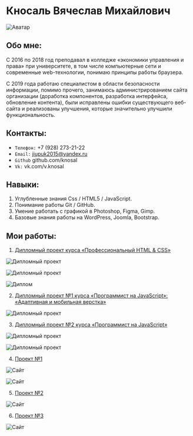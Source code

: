# Кносаль Вячеслав Михайлович

![Аватар](img/avatar.jpg)

## Обо мне:

С 2016 по 2018 год преподавал в колледже «экономики управления и права» при университете, в том числе компьютерные сети и современные web-технологии, понимаю принципы работы браузера.

С 2019 года работаю специалистом в области безопасности информации, помимо прочего, занимаюсь администрированием сайта организации (доработка компонентов, разработка интерфейса, обновление контента), были исправлены ошибки существующего веб-сайта и реализованы улучшения, которые значительно улучшили функциональность.

## Контакты:

- `Телефон:` +7 (928) 273-21-22
- `Email:`	jiupuk2015@yandex.ru
- `Github`  github.com/knosal
- `Vk:`		vk.com/v.knosal

## Навыки:
1. Углубленные знания Css / HTML5 / JavaScript.
2. Понимание работы Git / GitHub.
3. Умение работать с графикой в Photoshop, Figma, Gimp.
4. Базовые знания работы на WordPress, Joomla, Bootstrap.

## Мои работы:

1. [Дипломный проект курса «Профессиональный HTML & CSS»](https://knosal.github.io/122895-device/#)

![Дипломный проект](img/d1.jpg)

![Дипломный проект](img/d2.jpg)

![Диплом](img/has.jpg)

2. [Дипломный проект №1 курса «Программист на JavaScript»: «Адаптивная и мобильная верстка»](https://knosal.github.io/mq-diplom-adaptiv/#0)

![Дипломный проект](img/ad1.jpg)

3. [Дипломный проект №2 курса «Программист на JavaScript»](https://knosal.github.io/mq-diplom-adaptiv/#0)

![Дипломный проект](img/js1.jpg)

![Дипломный проект](img/js2.jpg)

4. [Проект №1](https://knosal.github.io/Mountain/)

![Сайт](img/m1.jpg)

![Сайт](img/m2.jpg)


5. [Проект №2](https://knosal.github.io/Culture-news/)

![Сайт](img/n1.png)

6. [Проект №3](https://knosal.github.io/sportIcndy/)

![Сайт](img/s1.png)



